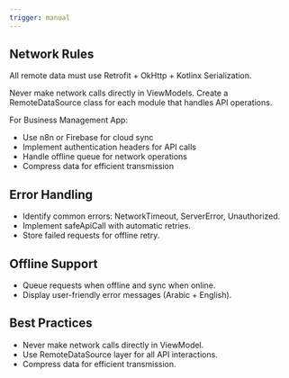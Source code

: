 ```yaml
---
trigger: manual
---
```


## Network Rules
All remote data must use Retrofit + OkHttp + Kotlinx Serialization.

Never make network calls directly in ViewModels.
Create a RemoteDataSource class for each module that handles API operations.

For Business Management App:
- Use n8n or Firebase for cloud sync
- Implement authentication headers for API calls
- Handle offline queue for network operations
- Compress data for efficient transmission

## Error Handling
- Identify common errors: NetworkTimeout, ServerError, Unauthorized.
- Implement safeApiCall with automatic retries.
- Store failed requests for offline retry.

## Offline Support
- Queue requests when offline and sync when online.
- Display user-friendly error messages (Arabic + English).

## Best Practices
- Never make network calls directly in ViewModel.
- Use RemoteDataSource layer for all API interactions.
- Compress data for efficient transmission.

